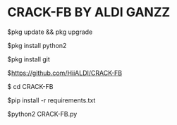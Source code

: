 # CRACK-FB  BY ALDI GANZZ

$pkg update && pkg upgrade

$pkg install python2

$pkg install git

$https://github.com/HiiALDI/CRACK-FB

$ cd CRACK-FB

$pip install -r requirements.txt

$python2 CRACK-FB.py


 


